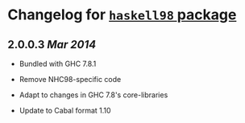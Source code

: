 # Changelog for [`haskell98` package](http://hackage.haskell.org/package/haskell98)

## 2.0.0.3 *Mar 2014*

  - Bundled with GHC 7.8.1

  - Remove NHC98-specific code

  - Adapt to changes in GHC 7.8's core-libraries

  - Update to Cabal format 1.10
